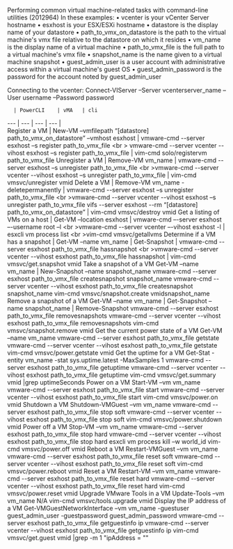 Performing common virtual machine-related tasks with command-line utilities (2012964)
In these examples:
•	vcenter is your vCenter Server hostname
•	esxhost is your ESX/ESXi hostname
•	datastore is the display name of your datastore
•	path_to_vmx_on_datastore is the path to the virtual machine's vmx file relative to the datastore on which it resides
•	vm_name is the display name of a virtual machine
•	path_to_vmx_file is the full path to a virtual machine's vmx file
•	snapshot_name is the name given to a virtual machine snapshot
•	guest_admin_user is a user account with administrative access within a virtual machine's guest OS
•	guest_admin_password is the password for the account noted by guest_admin_user

Connecting  to the vcenter: Connect-VIServer –Server vcenterserver_name –User username –Password password

 	  | PowerCLI	| vMA	| cli
--- | --- | --- | --- |   
Register a VM	| New-VM –vmfilepath “[datastore] path_to_vmx_on_datastore” –vmhost esxhost	| vmware-cmd --server esxhost –s register path_to_vmx_file <br \>
vmware-cmd --server vcenter --vihost esxhost –s register path_to_vmx_file	| vim-cmd solo/registervm path_to_vmx_file
Unregister a VM	| Remove-VM vm_name	| vmware-cmd --server esxhost –s unregister path_to_vmx_file <br \>vmware-cmd --server vcenter --vihost esxhost –s unregister path_to_vmx_file | vim-cmd vmsvc/unregister vmid
Delete a VM	| Remove-VM vm_name -deletepermanently	| vmware-cmd --server esxhost –s unregister path_to_vmx_file <br \>vmware-cmd --server vcenter --vihost esxhost –s unregister path_to_vmx_file vifs --server esxhost --rm “[datastore] path_to_vmx_on_datastore”	| vim-cmd vmsvc/destroy vmid
Get a listing of VMs on a host	| Get-VM –location esxhost	| vmware-cmd –-server esxhost –-username root –l <br \>vmware-cmd --server vcenter –-vihost esxhost -l	| esxcli vm process list <br \>vim-cmd vmsvc/getallvms
Determine if a VM has a snapshot	| Get-VM –name vm_name \| Get-Snapshot	| vmware-cmd --server esxhost path_to_vmx_file hassnapshot <br \>vmware-cmd --server vcenter --vihost esxhost path_to_vmx_file hassnapshot	| vim-cmd vmsvc/get.snapshot vmid
Take a snapshot of a VM	Get-VM –name vm_name | New-Snapshot –name snapshot_name	vmware-cmd --server esxhost path_to_vmx_file createsnapshot snapshot_name
vmware-cmd --server vcenter --vihost esxhost path_to_vmx_file createsnapshot snapshot_name	vim-cmd vmsvc/snapshot.create vmidsnapshot_name
Remove a snapshot of a VM	Get-VM –name vm_name | Get-Snapshot –name snapshot_name | Remove-Snapshot	vmware-cmd --server esxhost path_to_vmx_file removesnapshots
vmware-cmd --server vcenter --vihost esxhost path_to_vmx_file removesnapshots	vim-cmd vmsvc/snapshot.remove vmid
Get the current power state of a VM	Get-VM –name vm_name	vmware-cmd --server esxhost path_to_vmx_file getstate
vmware-cmd --server vcenter --vihost esxhost path_to_vmx_file getstate	vim-cmd vmsvc/power.getstate vmid
Get the uptime for a VM	Get-Stat -entity vm_name -stat sys.uptime.latest -MaxSamples 1	vmware-cmd --server esxhost path_to_vmx_file getuptime
vmware-cmd --server vcenter --vihost esxhost path_to_vmx_file getuptime	vim-cmd vmsvc/get.summary vmid |grep uptimeSeconds
Power on a VM	Start-VM –vm vm_name	vmware-cmd --server esxhost path_to_vmx_file start
vmware-cmd --server vcenter --vihost esxhost path_to_vmx_file start	vim-cmd vmsvc/power.on vmid
Shutdown a VM	Shutdown-VMGuest –vm vm_name	vmware-cmd --server esxhost path_to_vmx_file stop soft
vmware-cmd --server vcenter --vihost esxhost path_to_vmx_file stop soft	vim-cmd vmsvc/power.shutdown vmid
Power off a VM	Stop-VM –vm vm_name	vmware-cmd --server esxhost path_to_vmx_file stop hard
vmware-cmd --server vcenter --vihost esxhost path_to_vmx_file stop hard	esxcli vm process kill –w world_id
vim-cmd vmsvc/power.off vmid
Reboot a VM	Restart-VMGuest –vm vm_name	vmware-cmd --server esxhost path_to_vmx_file reset soft
vmware-cmd --server vcenter --vihost esxhost path_to_vmx_file reset soft	vim-cmd vmsvc/power.reboot vmid
Reset a VM	Restart-VM –vm vm_name	vmware-cmd --server esxhost path_to_vmx_file reset hard
vmware-cmd --server vcenter --vihost esxhost path_to_vmx_file reset hard	vim-cmd vmsvc/power.reset vmid
Upgrade VMware Tools in a VM	Update-Tools –vm vm_name	N/A	vim-cmd vmsvc/tools.upgrade vmid
Display the IP address of a VM	Get-VMGuestNetworkInterface –vm vm_name -guestuser guest_admin_user -guestpassword guest_admin_password	vmware-cmd --server esxhost path_to_vmx_file getguestinfo ip
vmware-cmd --server vcenter --vihost esxhost path_to_vmx_file getguestinfo ip	vim-cmd vmsvc/get.guest vmid |grep -m 1 "ipAddress = \""

